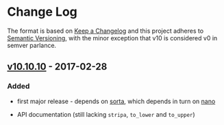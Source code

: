 Change Log
==========

The format is based on [Keep a Changelog] and this project adheres to
[Semantic Versioning], with the minor exception that v10 is considered
v0 in semver parlance.

[v10.10.10] - 2017-02-28
------------------------

### Added

-   first major release - depends on [sorta], which depends in turn on
    [nano]

-   API documentation (still lacking `stripa`, `to_lower` and `to_upper`)

  [Keep a Changelog]: http://keepachangelog.com/
  [Semantic Versioning]: http://semver.org/
  [v10.10.10]: https://github.com/binaryphile/kaizen/compare/v0.4...v10.10.10
  [sorta]: https://github.com/binaryphile/sorta
  [nano]: https://github.com/binaryphile/nano
